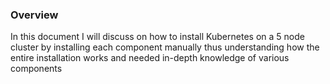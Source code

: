 ### Overview

In this document I will discuss on how to install Kubernetes on a 5 node cluster by installing each component manually thus understanding how the entire installation works and needed in-depth knowledge of various components
